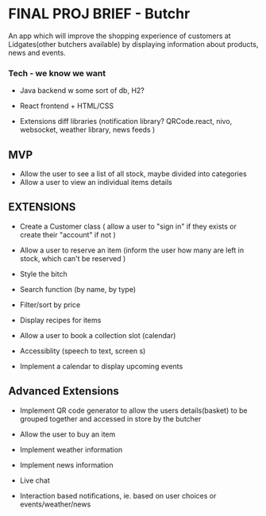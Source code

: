 # FINAL PROJ BRIEF - Butchr
An app which will improve the shopping experience of customers at Lidgates(other butchers available) by displaying information about products, news and events. 

### Tech - we know we want 
- Java backend w some sort of db, H2? 
- React frontend + HTML/CSS

- Extensions diff libraries (notification library? QRCode.react, nivo, websocket, weather library, news feeds )

## MVP
- Allow the user to see a list of all stock,  maybe divided into categories 
- Allow a user to view an individual items details


## EXTENSIONS
- Create a Customer class ( allow a user to "sign in" if they exists or create their "account" if not )
- Allow a user to reserve an item (inform the user how many are left in stock, which can't be reserved )
- Style the bitch 

- Search function (by name, by type)
- Filter/sort by price 
- Display recipes for items

- Allow a user to book a collection slot (calendar)
- Accessiblity (speech to text, screen s)

- Implement a calendar to display upcoming events 
## Advanced Extensions
- Implement QR code generator to allow the users details(basket) to be grouped together and accessed in store by the butcher
- Allow the user to buy an item

- Implement weather information 
- Implement news information

- Live chat
- Interaction based notifications, ie. based on user choices or events/weather/news


